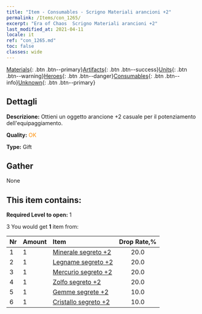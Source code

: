 ```yaml
---
title: "Item - Consumables - Scrigno Materiali arancioni +2"
permalink: /Items/con_1265/
excerpt: "Era of Chaos  Scrigno Materiali arancioni +2"
last_modified_at: 2021-04-11
locale: it
ref: "con_1265.md"
toc: false
classes: wide
---
```

 [Materials](/it/Items/){: .btn .btn--primary}[Artifacts](/it/Items/Artifacts/){: .btn .btn--success}[Units](/it/Items/Units/){: .btn .btn--warning}[Heroes](/it/Items/Heroes/){: .btn .btn--danger}[Consumables](/it/Items/Consumables/){: .btn .btn--info}[Unknown](/it/Items/Unknown/){: .btn .btn--primary}

## Dettagli
 **Descrizione:** Ottieni un oggetto arancione +2 casuale per il potenziamento dell'equipaggiamento.

 **Quality:** <span style="color: #FF8C00">OK</span>

 **Type:** Gift

## Gather

  None

## This item contains:

 **Required Level to open:** 1

 3 You would get **1** item  from:

  | Nr | Amount |     Item    | Drop Rate,% |
  |:---|:-------|:------------|:---------:|
  | 1 | 1 | [Minerale segreto +2](/it/Items/mat_75/) | 20.0 | 
  | 2 | 1 | [Legname segreto +2](/it/Items/mat_76/) | 20.0 | 
  | 3 | 1 | [Mercurio segreto +2](/it/Items/mat_77/) | 20.0 | 
  | 4 | 1 | [Zolfo segreto +2](/it/Items/mat_78/) | 20.0 | 
  | 5 | 1 | [Gemme segrete +2](/it/Items/mat_79/) | 10.0 | 
  | 6 | 1 | [Cristallo segreto +2](/it/Items/mat_80/) | 10.0 | 

